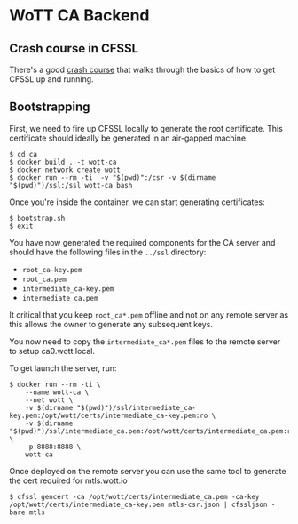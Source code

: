 # WoTT CA Backend


## Crash course in CFSSL

There's a good [crash course](https://coreos.com/os/docs/latest/generate-self-signed-certificates.html) that walks through the basics of how to get CFSSL up and running.


## Bootstrapping

First, we need to fire up CFSSL locally to generate the root certificate. This certificate should ideally be generated in an air-gapped machine.

```
$ cd ca
$ docker build . -t wott-ca
$ docker network create wott
$ docker run --rm -ti  -v "$(pwd)":/csr -v $(dirname "$(pwd)")/ssl:/ssl wott-ca bash
```

Once you're inside the container, we can start generating certificates:

```
$ bootstrap.sh
$ exit
```

You have now generated the required components for the CA server and should have the following files in the `../ssl` directory:

* `root_ca-key.pem`
* `root_ca.pem`
* `intermediate_ca-key.pem`
* `intermediate_ca.pem`

It critical that you keep `root_ca*.pem` offline and not on any remote server as this allows the owner to generate any subsequent keys.

You now need to copy the `intermediate_ca*.pem` files to the remote server to setup ca0.wott.local.

To get launch the server, run:

```
$ docker run --rm -ti \
    --name wott-ca \
    --net wott \
    -v $(dirname "$(pwd)")/ssl/intermediate_ca-key.pem:/opt/wott/certs/intermediate_ca-key.pem:ro \
    -v $(dirname "$(pwd)")/ssl/intermediate_ca.pem:/opt/wott/certs/intermediate_ca.pem:ro \
    -p 8888:8888 \
    wott-ca
```


Once deployed on the remote server you can use the same tool to generate the cert required for mtls.wott.io

```
$ cfssl gencert -ca /opt/wott/certs/intermediate_ca.pem -ca-key /opt/wott/certs/intermediate_ca-key.pem mtls-csr.json | cfssljson -bare mtls
```
